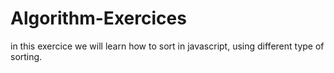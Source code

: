 # Algorithm-Exercices

in this exercice we will learn how to sort in javascript, using different type of sorting.
